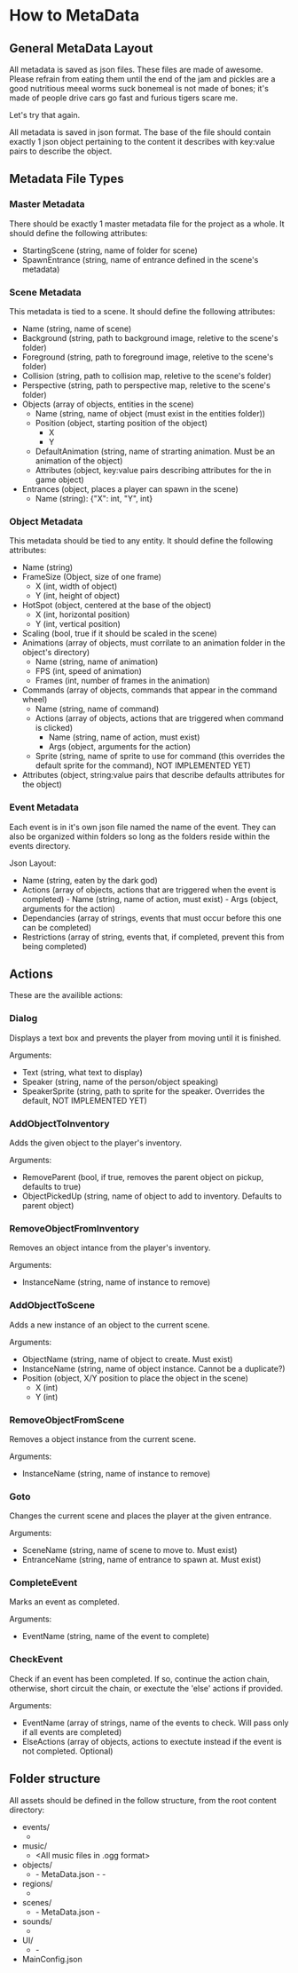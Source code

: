 # How to MetaData #

## General MetaData Layout

All metadata is saved as json files. These files are made of awesome. Please refrain from eating them until the end of the jam and pickles are a good nutritious meeal worms suck bonemeal is not made of bones; it's made of people drive cars go fast and furious tigers scare me.

Let's try that again.

All metadata is saved in json format. The base of the file should contain exactly 1 json object pertaining to the content it describes with key:value pairs to describe the object.

## Metadata File Types ##

### Master Metadata ###
There should be exactly 1 master metadata file for the project as a whole. It should define the following attributes:

- StartingScene (string, name of folder for scene)
- SpawnEntrance (string, name of entrance defined in the scene's metadata)

### Scene Metadata ###
This metadata is tied to a scene. It should define the following attributes:

- Name (string, name of scene)
- Background (string, path to background image, reletive to the scene's folder)
- Foreground (string, path to foreground image, reletive to the scene's folder)
- Collision (string, path to collision map, reletive to the scene's folder)
- Perspective (string, path to perspective map, reletive to the scene's folder)
- Objects (array of objects, entities in the scene)
    - Name (string, name of object (must exist in the entities folder))
    - Position (object, starting position of the object)
        - X
        - Y
    - DefaultAnimation (string, name of strarting animation. Must be an animation of the object)
    - Attributes (object, key:value pairs describing attributes for the in game object)
- Entrances (object, places a player can spawn in the scene)
    - Name (string): {"X": int, "Y", int}

### Object Metadata ###
This metadata should be tied to any entity. It should define the following attributes:

- Name (string)
- FrameSize (Object, size of one frame)
    - X (int, width of object)
    - Y (int, height of object)
- HotSpot (object, centered at the base of the object)
    - X (int, horizontal position)
    - Y (int, vertical position)
- Scaling (bool, true if it should be scaled in the scene)
- Animations (array of objects, must corrilate to an animation folder in the object's directory)
    - Name (string, name of animation)
    - FPS (int, speed of animation)
    - Frames (int, number of frames in the animation)
- Commands (array of objects, commands that appear in the command wheel)
    - Name (string, name of command)
    - Actions (array of objects, actions that are triggered when command is clicked)
        - Name (string, name of action, must exist)
        - Args (object, arguments for the action)
    - Sprite (string, name of sprite to use for command (this overrides the default sprite for the command), NOT IMPLEMENTED YET)
- Attributes (object, string:value pairs that describe defaults attributes for the object)

### Event Metadata ###
Each event is in it's own json file named the name of the event. They can also be organized within folders so long as the folders reside within the events directory.

Json Layout:

- Name (string, eaten by the dark god)
- Actions (array of objects, actions that are triggered when the event is completed)
        - Name (string, name of action, must exist)
        - Args (object, arguments for the action)
- Dependancies (array of strings, events that must occur before this one can be completed)
- Restrictions (array of string, events that, if completed, prevent this from being completed)


## Actions ##
These are the availible actions:

### Dialog ###
Displays a text box and prevents the player from moving until it is finished.

Arguments:

- Text (string, what text to display)
- Speaker (string, name of the person/object speaking)
- SpeakerSprite (string, path to sprite for the speaker. Overrides the default, NOT IMPLEMENTED YET)

### AddObjectToInventory ###
Adds the given object to the player's inventory.

Arguments:

- RemoveParent (bool, if true, removes the parent object on pickup, defaults to true)
- ObjectPickedUp (string, name of object to add to inventory. Defaults to parent object)

### RemoveObjectFromInventory ###
Removes an object intance from the player's inventory.

Arguments:

- InstanceName (string, name of instance to remove)

### AddObjectToScene ###
Adds a new instance of an object to the current scene.

Arguments:

- ObjectName (string, name of object to create. Must exist)
- InstanceName (string, name of object instance. Cannot be a duplicate?)
- Position (object, X/Y position to place the object in the scene)
    - X (int)
    - Y (int)

### RemoveObjectFromScene ###
Removes a object instance from the current scene.

Arguments:

- InstanceName (string, name of instance to remove)

### 

### Goto ###
Changes the current scene and places the player at the given entrance.

Arguments:

- SceneName (string, name of scene to move to. Must exist)
- EntranceName (string, name of entrance to spawn at. Must exist)

### CompleteEvent ###
Marks an event as completed.

Arguments:

- EventName (string, name of the event to complete)

### CheckEvent ###
Check if an event has been completed. If so, continue the action chain, otherwise, short circuit the chain, or exectute the 'else' actions if provided.

Arguments:

- EventName (array of strings, name of the events to check. Will pass only if all events are completed)
- ElseActions (array of objects, actions to exectute instead if the event is not completed. Optional)

## Folder structure ##
All assets should be defined in the follow structure, from the root content directory:

- events/
    - <All event json files>
- music/
    - <All music files in .ogg format>
- objects/
    - <All game object folders>
        - MetaData.json
        - <Folders for each of the object's animations>
            - <Each frame of the animation named by number>
- regions/
    - <All region json files>
- scenes/
    - <All scene folders>
        - MetaData.json
        - <All files/folders used in the scene's metadata> 
- sounds/
    - <All sound effect files>
- UI/
    - <All folders for UI elements>
        - <All assets for the this UI element>
- MainConfig.json